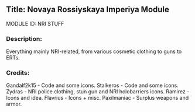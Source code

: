 ## Title: Novaya Rossiyskaya Imperiya Module

MODULE ID: NRI STUFF

### Description:

Everything mainly NRI-related, from various cosmetic clothing to guns to ERTs.

### Credits:
Gandalf2k15 - Code and some icons.
Stalkeros - Code and some icons.
Zydras - NRI police clothing, stun gun and NRI holobarriers icons.
Ramirez - Icons and idea.
Flavrius - Icons + misc.
Paxilmaniac - Surplus weapons and armor.
